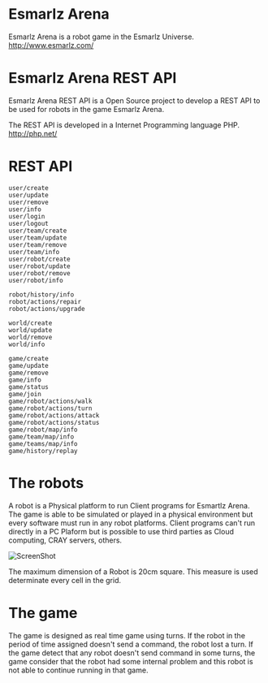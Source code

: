 # Esmarlz Arena
Esmarlz Arena is a robot game in the Esmarlz Universe.
http://www.esmarlz.com/

# Esmarlz Arena REST API
Esmarlz Arena REST API is a Open Source project to develop a REST API to be used for robots in the game Esmarlz Arena.

The REST API is developed in a Internet Programming language PHP.
http://php.net/

# REST API

    user/create
    user/update
    user/remove
    user/info
    user/login
    user/logout
    user/team/create
    user/team/update
    user/team/remove
    user/team/info
    user/robot/create
    user/robot/update
    user/robot/remove
    user/robot/info

    robot/history/info
    robot/actions/repair
    robot/actions/upgrade

    world/create
    world/update
    world/remove
    world/info

    game/create
    game/update
    game/remove
    game/info
    game/status
    game/join
    game/robot/actions/walk
    game/robot/actions/turn
    game/robot/actions/attack
    game/robot/actions/status
    game/robot/map/info
    game/team/map/info
    game/teams/map/info
    game/history/replay

# The robots

A robot is a Physical platform to run Client programs for Esmartlz Arena. The game is able to be simulated or played in a physical environment but every software must run in any robot platforms. Client programs can't run directly in a PC Plaform but is possible to use third parties as Cloud computing, CRAY servers, others.

![ScreenShot](https://raw.githubusercontent.com/jabrena/livingrobots/master/chapter6/docs/twoBritys.jpg)

The maximum dimension of a Robot is 20cm square. This measure is used determinate every cell in the grid.

# The game

The game is designed as real time game using turns. If the robot in the period of time assigned doesn't send a command, the robot lost a turn. If the game detect that any robot doesn't send command in some turns, the game consider that the robot had some internal problem and this robot is not able to continue running in that game.

